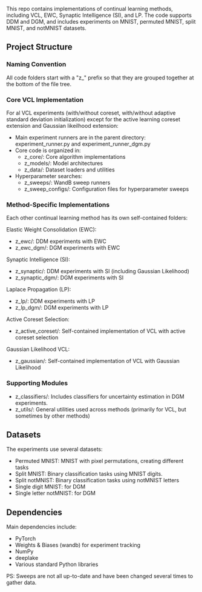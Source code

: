 This repo contains implementations of continual learning methods, including VCL, EWC, Synaptic Intelligence (SI), and LP. The code supports DDM and DGM, and includes experiments on MNIST, permuted MNIST, split MNIST, and notMNIST datasets.

## Project Structure

### Naming Convention

All code folders start with a "z_" prefix so that they are grouped together at the bottom of the file tree.

### Core VCL Implementation

For al VCL experiments (with/without coreset, with/without adaptive standard deviation initialization) except for the active learning coreset extension and Gaussian likeilhood extension:
- Main experiment runners are in the parent directory: experiment_runner.py and experiment_runner_dgm.py
- Core code is organized in:
  - z_core/: Core algorithm implementations
  - z_models/: Model architectures
  - z_data/: Dataset loaders and utilities
- Hyperparameter searches:
  - z_sweeps/: WandB sweep runners
  - z_sweep_configs/: Configuration files for hyperparameter sweeps

### Method-Specific Implementations

Each other continual learning method has its own self-contained folders:

Elastic Weight Consolidation (EWC):
- z_ewc/: DDM experiments with EWC
- z_ewc_dgm/: DGM experiments with EWC

Synaptic Intelligence (SI):
- z_synaptic/: DDM experiments with SI (including Gaussian Likelihood)
- z_synaptic_dgm/: DGM experiments with SI
  
Laplace Propagation (LP):
- z_lp/: DDM experiments with LP
- z_lp_dgm/: DGM experiments with LP

Active Coreset Selection:
- z_active_coreset/: Self-contained implementation of VCL with active coreset selection

Gaussian Likelihood VCL:
- z_gaussian/: Self-contained implementation of VCL with Gaussian Likelihood

### Supporting Modules

- z_classifiers/: Includes classifiers for uncertainty estimation in DGM experiments.
- z_utils/: General utilities used across methods (primarily for VCL, but sometimes by other methods)

## Datasets

The experiments use several datasets:
- Permuted MNIST: MNIST with pixel permutations, creating different tasks
- Split MNIST: Binary classification tasks using MNIST digits.
- Split notMNIST: Binary classification tasks using notMNIST letters
- Single digit MNIST: for DGM
- Single letter notMNIST: for DGM

## Dependencies

Main dependencies include:
- PyTorch
- Weights & Biases (wandb) for experiment tracking
- NumPy
- deeplake
- Various standard Python libraries

PS: Sweeps are not all up-to-date and have been changed several times to gather data.